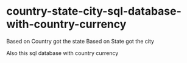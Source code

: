 # country-state-city-sql-database-with-country-currency
Based on Country got the state
Based on State got the city

Also this sql database with country currency 
